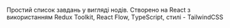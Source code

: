 Простий список завдань у вигляді нодів.
Створено на React з використанням Redux Toolkit, React Flow, ТypeScript, стилі - TailwindCSS 
